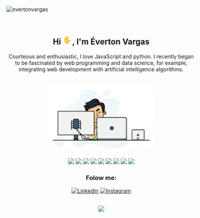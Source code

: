 <p align="left"> <img src="https://komarev.com/ghpvc/?username=evertonvargas&color=brightgreen" alt="evertonvargas"/></p><br>
<h2 align="center">Hi <img src="images/wave-animated.gif" width="25px">, I'm Éverton Vargas</h2>
<p align="center">Courteous and enthusiastic, I love JavaScript and python. I recently began to be fascinated by web programming and data science, for example, 
integrating web development with artificial intelligence algorithms.</p>

<p align="center">
<br>
<img src="images/dev.gif" width="280px"><br><br>
<img src="https://img.shields.io/badge/-JavaScript-EDD222?style=flat&logo=javascript&logoColor=white">
<img src="https://img.shields.io/badge/-HTML5-E34F26?style=flat&logo=html5&logoColor=white">
<img src="https://img.shields.io/badge/-CSS3-1572B6?style=flat&logo=css3">
<img src="https://img.shields.io/badge/-ReactJS-51CBF2?style=flat&logo=react&logoColor=white">
<img src="https://img.shields.io/badge/-Bootstrap-563D7C?style=flat&logo=bootstrap&logoColor=white">
<img src="https://img.shields.io/badge/-NodeJS-6EBF20?style=flat&logo=node.js&logoColor=white">
<img src="https://img.shields.io/badge/-Express-black?style=flat&logo=express&logoColor=white">
<img src="https://img.shields.io/badge/-PostgreSQL-4169E1?style=flat&logo=PostgreSQL&logoColor=white">
<img src="https://img.shields.io/badge/-MongoDB-47A248?style=flat&logo=mongodb&logoColor=white">
</p>

<h3 align="center">Folow me: </h3>
<p align ="center">
<a href="#" target="_blank"><img src="https://img.shields.io/badge/LinkedIn%20-%230077B5.svg?&style=for-the-badge&logo=linkedin&logoColor=white" alt="LinkedIn"/></a>
<a href="https://www.instagram.com/evertonjvargas/"><img src="https://img.shields.io/badge/Instagram%20-%23E4405F.svg?&style=for-the-badge&logo=Instagram&logoColor=white" alt="Instagram"/></a>
</p>
<br/>

<div align="center">
    <img src="https://github-readme-stats.vercel.app/api/top-langs/?username=evertonvargas&layout=compact&theme=algolia" />
</div>





